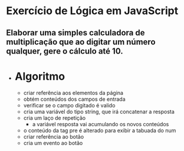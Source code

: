 # Exercício de Lógica em JavaScript

## Elaborar uma simples calculadora de multiplicação que ao digitar um número qualquer, gere o cálculo até 10.

- # Algoritmo
  - criar referência aos elementos da página
  - obtém conteúdos dos campos de entrada
  - verificar se o campo digitado é valido
  - cria uma variável do tipo string, que irá concatenar a resposta
  - cria um laço de repetição
    - a variável resposta vai acumulando os novos conteúdos
  - o conteúdo da tag pre é alterado para exibir a tabuada do num  
  - criar referência ao botão
  - cria um evento ao botão
